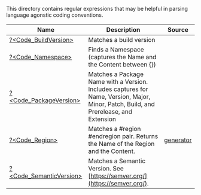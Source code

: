 This directory contains regular expressions that may be helpful in parsing language agonstic coding conventions.


|Name                                                |Description                                                                                                                              |Source                       |
|----------------------------------------------------|-----------------------------------------------------------------------------------------------------------------------------------------|-----------------------------|
|[?<Code_BuildVersion>](BuildVersion.regex.txt)      |Matches a build version                                                                                                                  |
|[?<Code_Namespace>](Namespace.regex.txt)            |Finds a Namespace (captures the Name and the Content between {})                                                                         |
|[?<Code_PackageVersion>](PackageVersion.regex.txt)  |Matches a Package Name with a Version.<br/>Includes captures for Name, Version, Major, Minor, Patch, Build, and Prerelease, and Extension|
|[?<Code_Region>](Region.regex.ps1)                  |Matches a #region #endregion pair. Returns the Name of the Region and the Content.<br/>                                                  |[generator](Region.regex.ps1)|
|[?<Code_SemanticVersion>](SemanticVersion.regex.txt)|Matches a Semantic Version.  See [https://semver.org/](https://semver.org/).                                                             |



